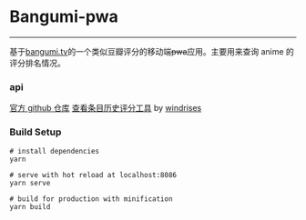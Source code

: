 # Bangumi-pwa

---

基于[bangumi.tv](https://bgm.tv/)的一个类似豆瓣评分的移动端<del>pwa</del>应用。主要用来查询 anime 的评分排名情况。

### api

[官方 github 仓库](https://github.com/bangumi/api)
[查看条目历史评分工具](https://github.com/windrises/bgmtools/blob/master/api/README.md) by [windrises](https://github.com/windrises)

### Build Setup

```
# install dependencies
yarn

# serve with hot reload at localhost:8086
yarn serve

# build for production with minification
yarn build
```
